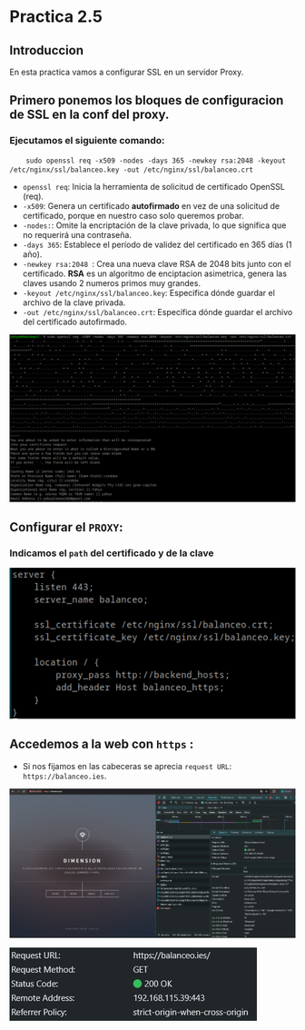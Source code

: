 # Practica 2.5

## Introduccion
 En esta practica vamos a configurar SSL en un servidor Proxy. 


## Primero ponemos los bloques de configuracion de SSL en la conf del proxy.

### Ejecutamos el siguiente comando:

        sudo openssl req -x509 -nodes -days 365 -newkey rsa:2048 -keyout /etc/nginx/ssl/balanceo.key -out /etc/nginx/ssl/balanceo.crt 

* ```openssl req```: Inicia la herramienta de solicitud de certificado OpenSSL (req).
* ```-x509```: Genera un certificado **autofirmado** en vez de una solicitud de certificado, porque en nuestro caso solo queremos probar.
* ```-nodes:```: Omite la encriptación de la clave privada, lo que significa que no requerirá una contraseña.
* ```-days 365```: Establece el período de validez del certificado en 365 días (1 año).
* ```-newkey rsa:2048 ```: Crea una nueva clave RSA de 2048 bits junto con el certificado. **RSA** es un algoritmo de enciptacion asimetrica, genera las claves usando 2 numeros primos muy grandes.
* ```-keyout /etc/nginx/ssl/balanceo.key```:  Especifica dónde guardar el archivo de la clave privada.
* ```-out /etc/nginx/ssl/balanceo.crt```: Especifica dónde guardar el archivo del certificado autofirmado.


![](assets/01_generar_clave_asignar_cert.png)


## Configurar el ```PROXY```:

### Indicamos el ```path``` del certificado y de la clave

![png](assets/02_anadir_ssl_proxy.png)

## Accedemos a la web con ```https``` :
 - Si nos fijamos en las cabeceras se aprecia ```request URL```: ```https://balanceo.ies```.

![png](assets/03_accedemos_ala_web.png)


![png](assets/04_https_headers.png)

